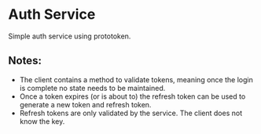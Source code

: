 # Auth Service

Simple auth service using prototoken.

## Notes:
- The client contains a method to validate tokens, meaning once the login is complete no state needs to be maintained.
- Once a token expires (or is about to) the refresh token can be used to generate a new token and refresh token.
- Refresh tokens are only validated by the service. The client does not know the key.